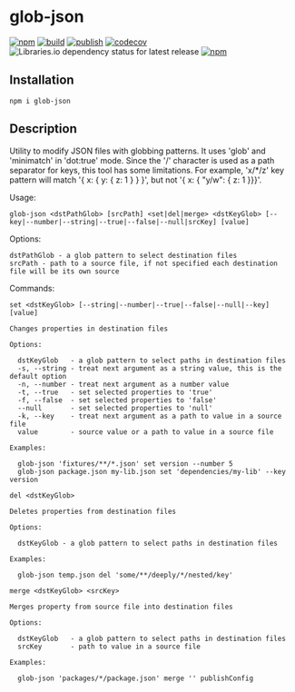 # glob-json

[![npm](https://img.shields.io/npm/v/glob-json)](https://npm.im/glob-json)
[![build](https://github.com/iyegoroff/glob-json/workflows/build/badge.svg)](https://github.com/iyegoroff/glob-json/actions/workflows/build.yml)
[![publish](https://github.com/iyegoroff/glob-json/workflows/publish/badge.svg)](https://github.com/iyegoroff/glob-json/actions/workflows/publish.yml)
[![codecov](https://codecov.io/gh/iyegoroff/glob-json/branch/main/graph/badge.svg?t=1520230083925)](https://codecov.io/gh/iyegoroff/glob-json)
![Libraries.io dependency status for latest release](https://img.shields.io/librariesio/release/npm/glob-json)
[![npm](https://img.shields.io/npm/l/glob-json.svg?t=1495378566925)](https://www.npmjs.com/package/glob-json)

## Installation

```
npm i glob-json
```

## Description

Utility to modify JSON files with globbing patterns. It uses 'glob' and 'minimatch' in 'dot:true' mode. Since the '/' character is used as a path separator for keys, this tool has some limitations. For example, 'x/\*/z' key pattern will match '{&nbsp;x:&nbsp;{&nbsp;y:&nbsp;{&nbsp;z:&nbsp;1&nbsp;}&nbsp;}&nbsp;}', but not '{&nbsp;x:&nbsp;{&nbsp;"y/w":&nbsp;{&nbsp;z:&nbsp;1&nbsp;}}}'.

Usage:

`glob-json <dstPathGlob> [srcPath] <set|del|merge> <dstKeyGlob> [--key|--number|--string|--true|--false|--null|srcKey] [value]`

Options:

    dstPathGlob - a glob pattern to select destination files
    srcPath - path to a source file, if not specified each destination file will be its own source

Commands:

`set <dstKeyGlob> [--string|--number|--true|--false|--null|--key] [value]`

    Changes properties in destination files

    Options:

      dstKeyGlob   - a glob pattern to select paths in destination files
      -s, --string - treat next argument as a string value, this is the default option
      -n, --number - treat next argument as a number value
      -t, --true   - set selected properties to 'true'
      -f, --false  - set selected properties to 'false'
      --null       - set selected properties to 'null'
      -k, --key    - treat next argument as a path to value in a source file
      value        - source value or a path to value in a source file

    Examples:

      glob-json 'fixtures/**/*.json' set version --number 5
      glob-json package.json my-lib.json set 'dependencies/my-lib' --key version

`del <dstKeyGlob>`

    Deletes properties from destination files

    Options:

      dstKeyGlob - a glob pattern to select paths in destination files

    Examples:

      glob-json temp.json del 'some/**/deeply/*/nested/key'

`merge <dstKeyGlob> <srcKey>`

    Merges property from source file into destination files

    Options:

      dstKeyGlob   - a glob pattern to select paths in destination files
      srcKey       - path to value in a source file

    Examples:

      glob-json 'packages/*/package.json' merge '' publishConfig
